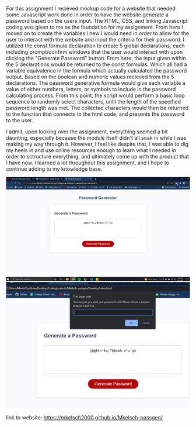 For this assignment I recieved mockup code for a website that needed some Javascript work done in order to have the website generate a password based on the users input. The HTML, CSS, and linking Javascript coding was given to me as the foundation for my assignment. From here I moved on to create the variables I new I would need in order to allow for the user to interact with the website and input the criteria for their password. I utilized the const formula declaration to create 5 global declarations, each including prompt/confirm windows that the user would interact with upon clicking the "Generate Password" button. From here, the input given within the 5 declarations would be returned to the const formulas. Which all had a variable equivalence in the formula which actually calculated the password output. Based on the boolean and numeric values recieved from the 5 declarations. The password generative formula would give each variable a value of either numbers, letters, or symbols to include in the password calculating process. From this point, the script would perform a basic loop sequence to randomly select characters, until the length of the specified password length was met. The collected characters would then be returned to the function that connects to the html code, and presents the password to the user. 

I admit, upon looking over the assignment, everything seemed a bit daunting, especially because the module itself didn't all soak in while I was making my way through it. However, I feel like despite that, I was able to dig my heels in and use online resources enough to learn what I needed in order to sctructure everything, and ultimately come up with the product that I have now. I learned a lot throughout this assignment, and I hope to continue adding to my knowledge base.

![Screenshot #1](https://github.com/mkelsch2000/Mkelsch-passgen/blob/main/Develop/Password-Generator.PNG)
![Screenshot #2](https://github.com/mkelsch2000/Mkelsch-passgen/blob/main/Develop/Char-Length.PNG)

link to website: https://mkelsch2000.github.io/Mkelsch-passgen/
